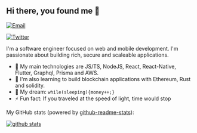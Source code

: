 ## Hi there, you found me 👋

[![Email](https://img.shields.io/badge/-Email-E8453C?style=flat-square&logo=Gmail&logoColor=white)](mailto:alphaxsalt@gmail.com)

<p align="left">
<a href="https://twitter.com/alphaxsalt">
  <img src="https://img.shields.io/badge/-Twitter-166F67" alt="Twitter" />
</a> 
</p>


I'm a software engineer focused on web and mobile development. I'm passionate about building rich, secure and scaleable applications.

- 🔭 My main technologies are JS/TS, NodeJS, React, React-Native, Flutter, Graphql, Prisma and AWS.
- 🚀 I'm also learning to build blockchain applications with Ethereum, Rust and solidity.
- 🌭 My dream: `while(sleeping){money++;}`
- ⚡ Fun fact: If you traveled at the speed of light, time would stop

My GitHub stats (powered by [github-readme-stats](https://github.com/anuraghazra/github-readme-stats)):

[![github stats](https://github-readme-stats.vercel.app/api?username=alphaofficial&show_icons=true&hide_title=true&hide_border=true)](https://alphaofficial.github.io)
